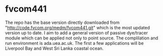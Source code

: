 # fvcom441
The repo has the base version directly downloaded from "http://code.fvcom.org/medm/fvcom441.git" which is the most updated version up to date. I aim to add a general version of passive dye/tracer module which can be applied not only to point source. The complilation and run environment is ada.uea.ac.uk. The first a few applications will be Liverpool Bay and West Sri Lanka coastal ocean.
